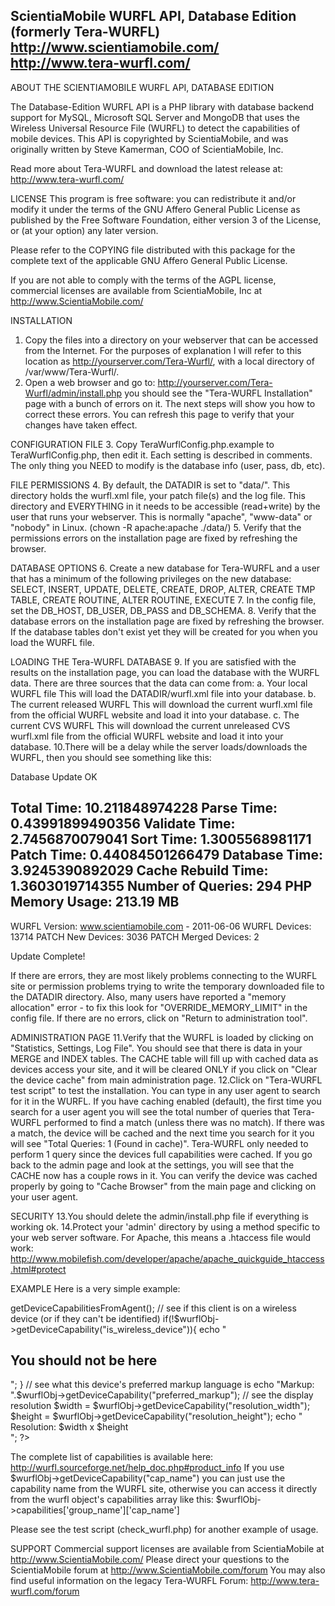 ScientiaMobile WURFL API, Database Edition (formerly Tera-WURFL)
http://www.scientiamobile.com/
http://www.tera-wurfl.com/
-----------------------

ABOUT THE SCIENTIAMOBILE WURFL API, DATABASE EDITION

The Database-Edition WURFL API is a PHP library with database backend support
for MySQL, Microsoft SQL Server and MongoDB that uses the Wireless Universal 
Resource File (WURFL) to detect the capabilities of mobile devices.  This API
is copyrighted by ScientiaMobile, and was originally written by Steve Kamerman,
COO of ScientiaMobile, Inc.

Read more about Tera-WURFL and download the latest release at:
http://www.tera-wurfl.com/

LICENSE
This program is free software: you can redistribute it and/or modify it under
the terms of the GNU Affero General Public License as published by the Free 
Software Foundation, either version 3 of the License, or (at your option) any
later version.

Please refer to the COPYING file distributed with this package for the
complete text of the applicable GNU Affero General Public License.

If you are not able to comply with the terms of the AGPL license, commercial
licenses are available from ScientiaMobile, Inc at http://www.ScientiaMobile.com/

INSTALLATION
1. Copy the files into a directory on your webserver that can be accessed
   from the Internet.  For the purposes of explanation I will refer to this
   location as http://yourserver.com/Tera-Wurfl/, with a local directory
   of /var/www/Tera-Wurfl/.
2. Open a web browser and go to:
   http://yourserver.com/Tera-Wurfl/admin/install.php
   you should see the "Tera-WURFL Installation" page with a bunch of errors
   on it.  The next steps will show you how to correct these errors.  You 
   can refresh this page to verify that your changes have taken effect.

CONFIGURATION FILE
3. Copy TeraWurflConfig.php.example to TeraWurflConfig.php, then edit it.
   Each setting is described in comments.  The only thing you NEED to modify
   is the database info (user, pass, db, etc).

FILE PERMISSIONS
4. By default, the DATADIR is set to "data/".  This directory holds the
   wurfl.xml file, your patch file(s) and the log file.  This directory
   and EVERYTHING in it needs to be accessible (read+write) by the user
   that runs your webserver. This is normally "apache", "www-data" or 
   "nobody" in Linux. (chown -R apache:apache ./data/)
5. Verify that the permissions errors on the installation page are fixed
   by refreshing the browser.
   
DATABASE OPTIONS
6. Create a new database for Tera-WURFL and a user that has a minimum of
   the following privileges on the new database:
      SELECT, INSERT, UPDATE, DELETE, CREATE, DROP, ALTER, CREATE TMP TABLE,
      CREATE ROUTINE, ALTER ROUTINE, EXECUTE
7. In the config file, set the DB_HOST, DB_USER, DB_PASS and DB_SCHEMA.
8. Verify that the database errors on the installation page are fixed
   by refreshing the browser.  If the database tables don't exist yet
   they will be created for you when you load the WURFL file.

LOADING THE Tera-WURFL DATABASE
9. If you are satisfied with the results on the installation page, you
   can load the database with the WURFL data.  There are three sources
   that the data can come from:
   a. Your local WURFL file
      This will load the DATADIR/wurfl.xml file into your database.
   b. The current released WURFL
      This will download the current wurfl.xml file from the official
      WURFL website and load it into your database.
   c. The current CVS WURFL
      This will download the current unreleased CVS wurfl.xml file from
      the official WURFL website and load it into your database.
10.There will be a delay while the server loads/downloads the WURFL, then
   you should see something like this:

Database Update OK

Total Time: 10.211848974228
Parse Time: 0.43991899490356
Validate Time: 2.7456870079041
Sort Time: 1.3005568981171
Patch Time: 0.44084501266479
Database Time: 3.9245390892029
Cache Rebuild Time: 1.3603019714355
Number of Queries: 294
PHP Memory Usage: 213.19 MB
--------------------------------
WURFL Version: www.scientiamobile.com - 2011-06-06
WURFL Devices: 13714
PATCH New Devices: 3036
PATCH Merged Devices: 2

Update Complete!
   
   If there are errors, they are most likely problems connecting to the WURFL
   site or permission problems trying to write the temporary downloaded file
   to the DATADIR directory.  Also, many users have reported a "memory allocation"
   error - to fix this look for "OVERRIDE_MEMORY_LIMIT" in the config file. If 
   there are no errors, click on "Return to administration tool".

ADMINISTRATION PAGE
11.Verify that the WURFL is loaded by clicking on "Statistics, Settings,
   Log File".  You should see that there is data in your MERGE and INDEX
   tables. The CACHE table will fill up with cached data as devices access
   your site, and it will be cleared ONLY if you click on "Clear the device
   cache" from main administration page.
12.Click on "Tera-WURFL test script" to test the installation.  You can
   type in any user agent to search for it in the WURFL.  If you have caching
   enabled (default), the first time you search for a user agent you will see
   the total number of queries that Tera-WURFL performed to find a match
   (unless there was no match).  If there was a match, the device will be
   cached and the next time you search for it you will see "Total Queries: 1
   (Found in cache)".  Tera-WURFL only needed to perform 1 query since the
   devices full capabilities were cached.  If you go back to the admin page
   and look at the settings, you will see that the CACHE now has
   a couple rows in it.  You can verify the device was cached properly by going
   to "Cache Browser" from the main page and clicking on your user agent.
   
SECURITY
13.You should delete the admin/install.php file if everything is working ok.
14.Protect your 'admin' directory by using a method specific to your web
   server software.  For Apache, this means a .htaccess file would work:
   http://www.mobilefish.com/developer/apache/apache_quickguide_htaccess.html#protect

EXAMPLE
Here is a very simple example:
<?php
// Include the Tera-WURFL file
require_once('./TeraWurfl.php');

// instantiate the Tera-WURFL object
$wurflObj = new TeraWurfl();

// Get the capabilities of the current client.
$wurflObj->getDeviceCapabilitiesFromAgent();

// see if this client is on a wireless device (or if they can't be identified)
if(!$wurflObj->getDeviceCapability("is_wireless_device")){
	echo "<h2>You should not be here</h2>";
}

// see what this device's preferred markup language is
echo "Markup: ".$wurflObj->getDeviceCapability("preferred_markup");

// see the display resolution
$width = $wurflObj->getDeviceCapability("resolution_width");
$height = $wurflObj->getDeviceCapability("resolution_height");
echo "<br/>Resolution: $width x $height<br/>";
?>

The complete list of capabilities is available here:
http://wurfl.sourceforge.net/help_doc.php#product_info
If you use $wurflObj->getDeviceCapability("cap_name") you can just use the capability name from
the WURFL site, otherwise you can access it directly from the wurfl object's
capabilities array like this: $wurflObj->capabilities['group_name']['cap_name']

Please see the test script (check_wurfl.php) for another example of usage.

SUPPORT
Commercial support licenses are available from ScientiaMobile at http://www.ScientiaMobile.com/
Please direct your questions to the ScientiaMobile forum at http://www.ScientiaMobile.com/forum
You may also find useful information on the legacy Tera-WURFL Forum: http://www.tera-wurfl.com/forum
